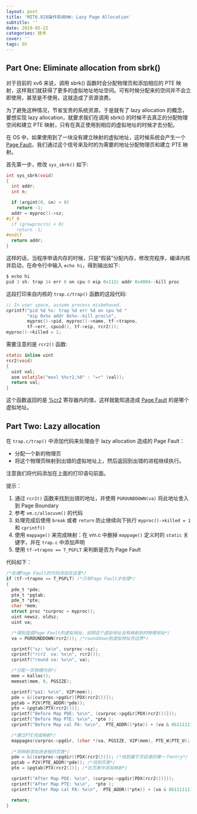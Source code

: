 ```yaml
---
layout: post
title: 'MIT6.828操作系统HW: Lazy Page Allocation'
subtitle: ''
date: 2019-05-22
categories: 技术
cover: ''
tags: OS
---
```


## Part One: Eliminate allocation from sbrk()

对于目前的 xv6 来说，调用 sbrk() 函数时会分配物理页和添加相应的 PTE 映射，这样我们就获得了更多的虚拟地址地址空间。可有时候分配来的空间并不会立即使用，甚至是不使用，这就造成了资源浪费。

为了避免这种情况，节省宝贵的系统资源，于是就有了 lazy allocation 的概念，要想实现 lazy allocation，就要求我们在调用 sbrk() 的时候不去真正的分配物理空间和建立 PTE 映射，只有在真正使用到相应的虚拟地址的时候才去分配。

在 OS 中，如果使用到了一块没有建立映射的虚拟地址，这时候系统会产生一个 [Page Fault](https://en.wikipedia.org/wiki/Page_fault)，我们通过这个信号来及时的为需要的地址分配物理页和建立 PTE 映射。

首先第一步，修改 `sys_sbrk()` 如下:

```c
int sys_sbrk(void)
{
  int addr;
  int n;

  if (argint(0, &n) < 0)
    return -1;
  addr = myproc()->sz;
#if 0
  if (growproc(n) < 0)
    return -1;
#endif
  return addr;
}
```

这样的话，当程序申请内存的时候，只是“假装”分配内存，修改完程序，编译内核并启动，在命令行中输入 `echo hi`，得到输出如下:

```c
$ echo hi
pid 3 sh: trap 14 err 6 on cpu 0 eip 0x112c addr 0x4004--kill proc
```

这段打印来自内核的 `trap.c/trap()` 函数的这段代码:

```c
// In user space, assume process misbehaved.
cprintf("pid %d %s: trap %d err %d on cpu %d "
        "eip 0x%x addr 0x%x--kill proc\n",
        myproc()->pid, myproc()->name, tf->trapno,
        tf->err, cpuid(), tf->eip, rcr2());
myproc()->killed = 1;
```

需要注意的是 `rcr2()` 函数:

```c
static inline uint
rcr2(void)
{
  uint val;
  asm volatile("movl %%cr2,%0" : "=r" (val));
  return val;
}
```

这个函数返回的是 [%cr2](https://en.wikipedia.org/wiki/Control_register#CR2) 寄存器内的值，这样就能知道造成 [Page Fault](https://en.wikipedia.org/wiki/Page_fault) 的是哪个虚拟地址。

## Part Two: Lazy allocation

在 `trap.c/trap()` 中添加代码来处理由于 lazy allocation 造成的 Page Fault：
- 分配一个新的物理页
- 将这个物理页映射到出错的虚拟地址上，然后返回到出错的进程继续执行。

注意我们将代码添加在上面的打印语句前面。

提示：

1. 通过 `rcr2()` 函数来找到出错的地址，并使用 `PGROUNDDOWN(va)` 将此地址舍入到 Page Boundary
2. 参考 `vm.c/allocuvm()` 的代码
3. 处理完成后使用 `break` 或者 `return` 防止继续向下执行 `myproc()->killed = 1` 和 `cprintf()`
4. 使用 `mappage()` 来完成映射：在 vm.c 中删掉 `mappage()` 定义时的 `static` 关键字，并在 `trap.c` 中添加声明
5. 使用 `tf->trapno == T_PGFLT` 来判断是否为 Page Fault

代码如下：

```c
/*处理Page Fault的代码添加在这里*/
if (tf->trapno == T_PGFLT) /*只有Page Fault才处理*/
{
  pde_t *pde;
  pte_t *pgtab;
  pde_t *pte;
  char *mem;
  struct proc *curproc = myproc();
  uint newsz, oldsz;
  uint va;

  /*得到造成Page Fault的虚拟地址，说明这个虚拟地址没有映射到的物理地址*/
  va = PGROUNDDOWN(rcr2()); /*rounddown到虚拟地址页边界*/

  cprintf("sz: %x\n", curproc->sz);
  cprintf("rcr2  va: %x\n", rcr2());
  cprintf("round va: %x\n", va);

  /*分配一页物理内存*/
  mem = kalloc();
  memset(mem, 0, PGSIZE);

  cprintf("pa1: %x\n", V2P(mem));
  pde = &((curproc->pgdir)[PDX(rcr2())]);
  pgtab = P2V(PTE_ADDR(*pde));
  pte = &pgtab[PTX(rcr2())];
  cprintf("Before Map PDE: %x\n", (curproc->pgdir[PDX(rcr2())]));
  cprintf("Before Map PTE: %x\n", *pte );
  cprintf("Before Map cal PA: %x\n",  PTE_ADDR((*pte)) + (va & 0b111111111111) );

  /*建立PTE完成映射*/
  mappages(curproc->pgdir, (char *)va, PGSIZE, V2P(mem), PTE_W|PTE_U);
  
  /*将映射添加进进程的页表*/
  pde = &((curproc->pgdir)[PDX(rcr2())]); /*找到属于页目录的哪一个entry*/
  pgtab = P2V(PTE_ADDR(*pde)); /*找到页表*/
  pte = &pgtab[PTX(rcr2())]; /*在页表中添加映射*/

  cprintf("After Map PDE: %x\n", (curproc->pgdir[PDX(rcr2())]));
  cprintf("After Map PTE: %x\n",  *pte );
  cprintf("After Map cal PA: %x\n",  PTE_ADDR((*pte)) + (va & 0b111111111111) );

  return;    
}
```